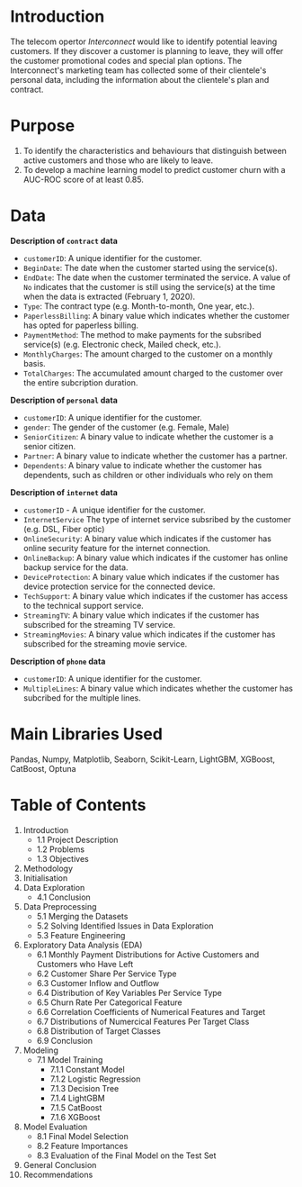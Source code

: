 # Introduction
The telecom opertor *Interconnect* would like to identify potential leaving customers. If they discover a customer is planning to leave, they will offer the customer promotional codes and special plan options. The Interconnect's marketing team has collected some of their clientele's personal data, including the information about the clientele's plan and contract.

# Purpose
1. To identify the characteristics and behaviours that distinguish between active customers and those who are likely to leave.
2. To develop a machine learning model to predict customer churn with a AUC-ROC score of at least 0.85.

# Data

**Description of `contract` data**

- `customerID`: A unique identifier for the customer.
- `BeginDate`: The date when the customer started using the service(s).
- `EndDate`: The date when the customer terminated the service. A value of `No` indicates that the customer is still using the service(s) at the time when the data is extracted (February 1, 2020).
- `Type`: The contract type (e.g. Month-to-month, One year, etc.).
- `PaperlessBilling`: A binary value which indicates whether the customer has opted for paperless billing.
- `PaymentMethod`: The method to make payments for the subsribed service(s) (e.g. Electronic check, Mailed check, etc.).
- `MonthlyCharges`: The amount charged to the customer on a monthly basis.
- `TotalCharges`: The accumulated amount charged to the customer over the entire subcription duration.

**Description of `personal` data**

- `customerID`: A unique identifier for the customer.
- `gender`: The gender of the customer (e.g. Female, Male)
- `SeniorCitizen`: A binary value to indicate whether the customer is a senior citizen.
- `Partner`: A binary value to indicate whether the customer has a partner.
- `Dependents`: A binary value to indicate whether the customer has dependents, such as children or other individuals who rely on them

**Description of `internet` data**

- `customerID` - A unique identifier for the customer.
- `InternetService` The type of internet service subsribed by the customer (e.g. DSL, Fiber optic)
- `OnlineSecurity`: A binary value which indicates if the customer has online security feature for the internet connection.
- `OnlineBackup`: A binary value which indicates if the customer has online backup service for the data.
- `DeviceProtection`: A binary value which indicates if the customer has device protection service for the connected device.
- `TechSupport`: A binary value which indicates if the customer has access to the technical support service.
- `StreamingTV`: A binary value which indicates if the customer has subscribed for the streaming TV service.
- `StreamingMovies`: A binary value which indicates if the customer has subscribed for the streaming movie service.

**Description of `phone` data**

- `customerID`: A unique identifier for the customer.
- `MultipleLines`: A binary value which indicates whether the customer has subcribed for the multiple lines.

# Main Libraries Used
Pandas, Numpy, Matplotlib, Seaborn, Scikit-Learn, LightGBM, XGBoost, CatBoost, Optuna

# Table of Contents
1. Introduction
   - 1.1 Project Description
   - 1.2 Problems
   - 1.3 Objectives
2. Methodology
3. Initialisation
4. Data Exploration
   - 4.1 Conclusion
5. Data Preprocessing
   - 5.1 Merging the Datasets
   - 5.2 Solving Identified Issues in Data Exploration
   - 5.3 Feature Engineering
6. Exploratory Data Analysis (EDA)
   - 6.1 Monthly Payment Distributions for Active Customers and Customers who Have Left
   - 6.2 Customer Share Per Service Type
   - 6.3 Customer Inflow and Outflow
   - 6.4 Distribution of Key Variables Per Service Type
   - 6.5 Churn Rate Per Categorical Feature
   - 6.6 Correlation Coefficients of Numerical Features and Target
   - 6.7 Distributions of Numercical Features Per Target Class
   - 6.8 Distribution of Target Classes
   - 6.9 Conclusion
7. Modeling
   - 7.1 Model Training
      - 7.1.1 Constant Model
      - 7.1.2 Logistic Regression
      - 7.1.3 Decision Tree
      - 7.1.4 LightGBM
      - 7.1.5 CatBoost
      - 7.1.6 XGBoost
8. Model Evaluation
   - 8.1 Final Model Selection
   - 8.2 Feature Importances
   - 8.3 Evaluation of the Final Model on the Test Set
9. General Conclusion
10. Recommendations
